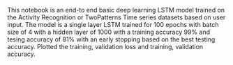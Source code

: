 
This notebook is an end-to end basic deep learning LSTM model trained on the Activity Recognition or TwoPatterns Time series datasets based on user input. The model is a single layer LSTM trained for 100 epochs with batch size of 4 with a hidden layer of 1000 with a training accuracy 99% and tesing accuracy of 81% with an early stopping based on the best testing accuracy.  Plotted the training, validation loss and training, validation accuracy.

